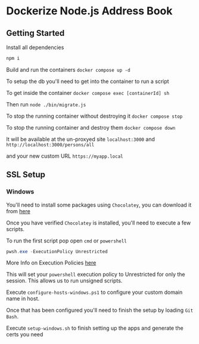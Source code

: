 # Dockerize Node.js Address Book

## Getting Started

Install all dependencies

```bash
npm i
```

Build and run the containers `docker compose up -d`

To setup the db you'll need to get into the container to run a script

To get inside the container `docker compose exec [containerId] sh`

Then run `node ./bin/migrate.js`

To stop the running container without destroying it `docker compose stop`

To stop the running container and destroy them `docker compose down`

It will be available at the un-proxyed site `localhost:3000` and `http://localhost:3000/persons/all`

and your new custom URL `https://myapp.local`

## SSL Setup

### Windows

You'll need to install some packages using `Chocolatey`, you can download it from [here](https://chocolatey.org/install)

Once you have verified `Chocolatey` is installed, you'll need to execute a few scripts.

To run the first script pop open `cmd` or `powershell`

```powershell
pwsh.exe -ExecutionPolicy Unrestricted
```

More Info on Execution Policies [here](https://docs.microsoft.com/en-us/powershell/module/microsoft.powershell.core/about/about_execution_policies?view=powershell-7.1)

This will set your `powershell` execution policy to Unrestricted for only the session. This allows us to run unsigned scripts.

Execute `configure-hosts-windows.ps1` to configure your custom domain name in host.

Once that has been configured you'll need to finish the setup by loading `Git Bash`.

Execute `setup-windows.sh` to finish setting up the apps and generate the certs you need
